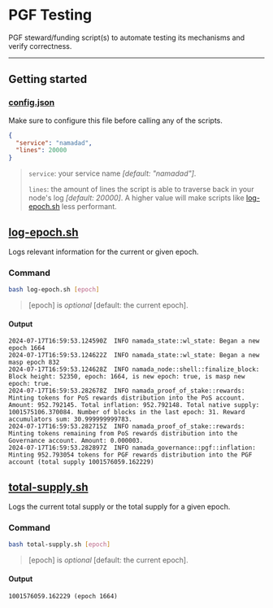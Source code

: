 # PGF Testing
PGF steward/funding script(s) to automate testing its mechanisms and verify correctness.

---

## Getting started

### [config.json](config.json)

Make sure to configure this file before calling any of the scripts.

```json
{
  "service": "namadad",
  "lines": 20000
}
```
> `service`: your service name _[default: "namadad"]_.
> 
> `lines`: the amount of lines the script is able to traverse back in your node's log _[default: 20000]_. A higher value will make scripts like [log-epoch.sh](./log-epoch.sh) less performant. 

## [log-epoch.sh](log-epoch.sh)

Logs relevant information for the current or given epoch.

### Command
```sh
bash log-epoch.sh [epoch]
```
> [epoch] is _optional_ [default: the current epoch].

#### Output
```log
2024-07-17T16:59:53.124590Z  INFO namada_state::wl_state: Began a new epoch 1664
2024-07-17T16:59:53.124622Z  INFO namada_state::wl_state: Began a new masp epoch 832
2024-07-17T16:59:53.124628Z  INFO namada_node::shell::finalize_block: Block height: 52350, epoch: 1664, is new epoch: true, is masp new epoch: true.
2024-07-17T16:59:53.282678Z  INFO namada_proof_of_stake::rewards: Minting tokens for PoS rewards distribution into the PoS account. Amount: 952.792145. Total inflation: 952.792148. Total native supply: 1001575106.370084. Number of blocks in the last epoch: 31. Reward accumulators sum: 30.999999999783.
2024-07-17T16:59:53.282715Z  INFO namada_proof_of_stake::rewards: Minting tokens remaining from PoS rewards distribution into the Governance account. Amount: 0.000003.
2024-07-17T16:59:53.282897Z  INFO namada_governance::pgf::inflation: Minting 952.793054 tokens for PGF rewards distribution into the PGF account (total supply 1001576059.162229)
```

## [total-supply.sh](total-supply.sh)

Logs the current total supply or the total supply for a given epoch.

### Command
```sh
bash total-supply.sh [epoch]
```
> [epoch] is _optional_ [default: the current epoch].

#### Output
```log
1001576059.162229 (epoch 1664)
```

